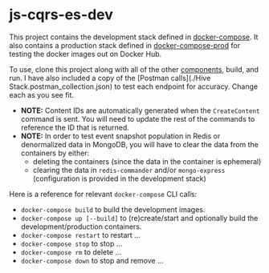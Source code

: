 # js-cqrs-es-dev
This project contains the development stack defined in [docker-compose](./docker-compose.yml). It also contains a production stack defined in [docker-compose-prod](./docker-compose-prod.yml) for testing the docker images out on Docker Hub.

To use, clone this project along with all of the other [components](https://gist.github.com/aeilers/30aa0047187e5a5d573a478abc581903#hive-stack-components), build, and run. I have also included a copy of the [Postman calls](./Hive Stack.postman_collection.json) to test each endpoint for accuracy. Change each as you see fit.
- **NOTE:** Content IDs are automatically generated when the `CreateContent` command is sent. You will need to update the rest of the commands to reference the ID that is returned.
- **NOTE:** In order to test event snapshot population in Redis or denormalized data in MongoDB, you will have to clear the data from the containers by either:
  - deleting the containers (since the data in the container is ephemeral)
  - clearing the data in `redis-commander` and/or `mongo-express` (configuration is provided in the development stack)

Here is a reference for relevant `docker-compose` CLI calls:
- `docker-compose build` to build the development images.
- `docker-compose up [--build]` to (re)create/start and optionally build the development/production containers.
- `docker-compose restart` to restart ...
- `docker-compose stop` to stop ...
- `docker-compose rm` to delete ...
- `docker-compose down` to stop and remove ...
